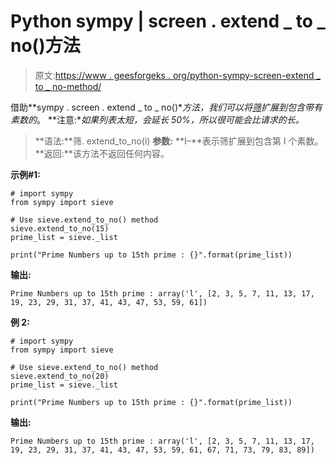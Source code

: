 # Python sympy | screen . extend _ to _ no()方法

> 原文:[https://www . geesforgeks . org/python-sympy-screen-extend _ to _ no-method/](https://www.geeksforgeeks.org/python-sympy-sieve-extend_to_no-method/)

借助**sympy . screen . extend _ to _ no()**方法，我们可以将[筛](https://en.wikipedia.org/wiki/Sieve_of_Eratosthenes)扩展到包含带有素数的*。
**注意:**如果列表太短，会延长 50%，所以很可能会比请求的长。*

> **语法:**筛. extend_to_no(i)
> **参数:**
> **I–**表示筛扩展到包含第 I 个素数。
> **返回:**该方法不返回任何内容。

**示例#1:**

```
# import sympy 
from sympy import sieve

# Use sieve.extend_to_no() method 
sieve.extend_to_no(15) 
prime_list = sieve._list

print("Prime Numbers up to 15th prime : {}".format(prime_list))  
```

**输出:**

```
Prime Numbers up to 15th prime : array('l', [2, 3, 5, 7, 11, 13, 17, 19, 23, 29, 31, 37, 41, 43, 47, 53, 59, 61])

```

**例 2:**

```
# import sympy 
from sympy import sieve

# Use sieve.extend_to_no() method 
sieve.extend_to_no(20) 
prime_list = sieve._list

print("Prime Numbers up to 15th prime : {}".format(prime_list))   
```

**输出:**

```
Prime Numbers up to 15th prime : array('l', [2, 3, 5, 7, 11, 13, 17, 19, 23, 29, 31, 37, 41, 43, 47, 53, 59, 61, 67, 71, 73, 79, 83, 89])

```